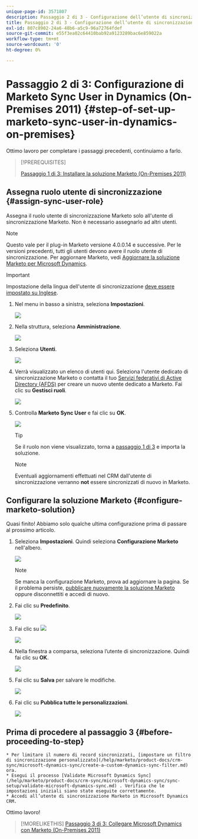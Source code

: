 ```yaml
---
unique-page-id: 3571807
description: Passaggio 2 di 3 - Configurazione dell’utente di sincronizzazione Marketo in Dynamics (On-Premises 2011) - Documentazione Marketo - Documentazione del prodotto
title: Passaggio 2 di 3 - Configurazione dell’utente di sincronizzazione Marketo in Dynamics (On-Premises 2011)
exl-id: 807c8902-24a6-48b6-a5c9-96a72764fdef
source-git-commit: e55f3ea02c64410bab92a9123289bac6e859022a
workflow-type: tm+mt
source-wordcount: '0'
ht-degree: 0%

---
```


# Passaggio 2 di 3: Configurazione di Marketo Sync User in Dynamics (On-Premises 2011) {#step-of-set-up-marketo-sync-user-in-dynamics-on-premises}

Ottimo lavoro per completare i passaggi precedenti, continuiamo a farlo.

>[!PREREQUISITES]
>
>[Passaggio 1 di 3: Installare la soluzione Marketo (On-Premises 2011)](/help/marketo/product-docs/crm-sync/microsoft-dynamics-sync/sync-setup/connecting-to-legacy-versions/step-1-of-3-install-2011.md)

## Assegna ruolo utente di sincronizzazione {#assign-sync-user-role}

Assegna il ruolo utente di sincronizzazione Marketo solo all&#39;utente di sincronizzazione Marketo. Non è necessario assegnarlo ad altri utenti.

>[!NOTE]
>
>Questo vale per il plug-in Marketo versione 4.0.0.14 e successive. Per le versioni precedenti, tutti gli utenti devono avere il ruolo utente di sincronizzazione. Per aggiornare Marketo, vedi [Aggiornare la soluzione Marketo per Microsoft Dynamics](/help/marketo/product-docs/crm-sync/microsoft-dynamics-sync/sync-setup/update-the-marketo-solution-for-microsoft-dynamics.md).

>[!IMPORTANT]
>
>Impostazione della lingua dell&#39;utente di sincronizzazione [deve essere impostato su Inglese](https://portal.dynamics365support.com/knowledgebase/article/KA-01201/en-us).

1. Nel menu in basso a sinistra, seleziona **Impostazioni**.

   ![](assets/image2015-4-2-14-3a2-3a40.png)

1. Nella struttura, seleziona **Amministrazione**.

   ![](assets/image2015-4-2-14-3a3-3a30.png)

1. Seleziona **Utenti**.

   ![](assets/image2015-4-2-14-3a4-3a37.png)

1. Verrà visualizzato un elenco di utenti qui. Seleziona l&#39;utente dedicato di sincronizzazione Marketo o contatta il tuo [Servizi federativi di Active Directory (AFDS)](https://msdn.microsoft.com/en-us/library/bb897402.aspx) per creare un nuovo utente dedicato a Marketo. Fai clic su **Gestisci ruoli**.

   ![](assets/image2015-4-2-14-3a11-3a7.png)

1. Controlla **Marketo Sync User** e fai clic su **OK**.

   ![](assets/image2015-4-2-14-3a15-3a0.png)

   >[!TIP]
   >
   >Se il ruolo non viene visualizzato, torna a [passaggio 1 di 3](/help/marketo/product-docs/crm-sync/microsoft-dynamics-sync/sync-setup/connecting-to-legacy-versions/step-1-of-3-install-2011.md) e importa la soluzione.

   >[!NOTE]
   Eventuali aggiornamenti effettuati nel CRM dall&#39;utente di sincronizzazione verranno **not** essere sincronizzati di nuovo in Marketo.

## Configurare la soluzione Marketo {#configure-marketo-solution}

Quasi finito! Abbiamo solo qualche ultima configurazione prima di passare al prossimo articolo.

1. Seleziona **Impostazioni**. Quindi seleziona **Configurazione Marketo** nell&#39;albero.

   ![](assets/image2015-4-2-14-3a20-3a51.png)

   >[!NOTE]
   Se manca la configurazione Marketo, prova ad aggiornare la pagina. Se il problema persiste, [pubblicare nuovamente la soluzione Marketo](/help/marketo/product-docs/crm-sync/microsoft-dynamics-sync/sync-setup/connecting-to-legacy-versions/step-1-of-3-install-2011.md) oppure disconnettiti e accedi di nuovo.

1. Fai clic su **Predefinito**.

   ![](assets/image2015-4-2-14-3a27-3a30.png)

1. Fai clic su ![](assets/image2015-4-2-14-3a29-3a1.png)

   ![](assets/image2015-4-2-14-3a28-3a40.png)

1. Nella finestra a comparsa, seleziona l’utente di sincronizzazione. Quindi fai clic su **OK**.

   ![](assets/image2015-4-2-14-3a32-3a43.png)

1. Fai clic su **Salva** per salvare le modifiche.

   ![](assets/image2015-4-2-14-3a34-3a15.png)

1. Fai clic su **Pubblica tutte le personalizzazioni**.

   ![](assets/publish-all-customizations1.png)

## Prima di procedere al passaggio 3 {#before-proceeding-to-step}

    * Per limitare il numero di record sincronizzati, [impostare un filtro di sincronizzazione personalizzato](/help/marketo/product-docs/crm-sync/microsoft-dynamics-sync/create-a-custom-dynamics-sync-filter.md) ora.
    * Esegui il processo [Validate Microsoft Dynamics Sync](/help/marketo/product-docs/crm-sync/microsoft-dynamics-sync/sync-setup/validate-microsoft-dynamics-sync.md) . Verifica che le impostazioni iniziali siano state eseguite correttamente.
    * Accedi all’utente di sincronizzazione Marketo in Microsoft Dynamics CRM.

Ottimo lavoro!

>[!MORELIKETHIS]
[Passaggio 3 di 3: Collegare Microsoft Dynamics con Marketo (On-Premises 2011)](/help/marketo/product-docs/crm-sync/microsoft-dynamics-sync/sync-setup/connecting-to-legacy-versions/step-3-of-3-connect.md)
